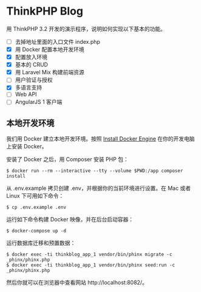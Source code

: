 # ThinkPHP Blog

用 ThinkPHP 3.2 开发的演示程序，说明如何实现以下基本的功能。

- [ ] 去掉地址里面的入口文件 index.php
- [x] 用 Docker 配置本地开发环境
- [x] 配置放入环境
- [x] 基本的 CRUD
- [x] 用 Laravel Mix 构建前端资源
- [ ] 用户验证与授权
- [x] 多语言支持
- [ ] Web API
- [ ] AngularJS 1 客户端

## 本地开发环境

我们用 Docker 建立本地开发环境。按照 [Install Docker Engine](https://docs.docker.com/engine/installation/) 在你的开发电脑上安装 Docker。

安装了 Docker 之后，用 Composer 安装 PHP 包：

```
$ docker run --rm --interactive --tty --volume $PWD:/app composer install
```

从 .env.example 拷贝创建 .env，并根据你的当前环境进行设置。在 Mac 或者 Linux 下可用如下命令：

```
$ cp .env.example .env
```

运行如下命令构建 Docker 映像，并在后台启动容器：

```
$ docker-compose up -d
```

运行数据库迁移和预置数据：

```
$ docker exec -ti thinkblog_app_1 vendor/bin/phinx migrate -c _phinx/phinx.php
$ docker exec -ti thinkblog_app_1 vendor/bin/phinx seed:run -c _phinx/phinx.php
```

然后你就可以在浏览器中查看网站 http://localhost:8082/。
